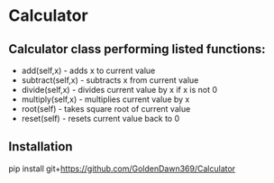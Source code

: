 # Calculator

## Calculator class performing listed functions:

* add(self,x) - adds x to current value 
* subtract(self,x) - subtracts x from current value
* divide(self,x) - divides current value by x if x is not 0
* multiply(self,x) - multiplies current value by x
* root(self) - takes square root of current value
* reset(self) - resets current value back to 0

## Installation

pip install git+https://github.com/GoldenDawn369/Calculator
